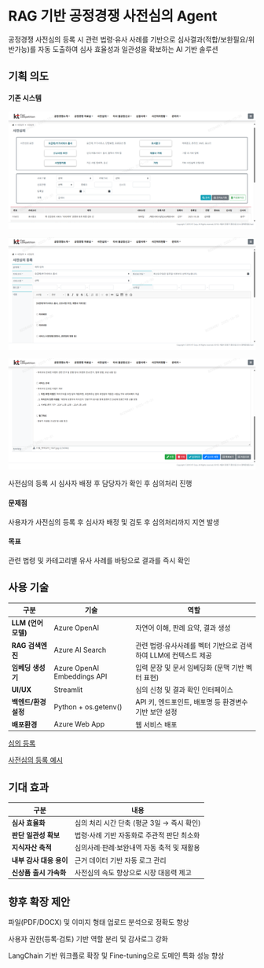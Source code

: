 # RAG 기반 공정경쟁 사전심의 Agent

공정경쟁 사전심의 등록 시 관련 법령·유사 사례를 기반으로 심사결과(적합/보완필요/위반가능)를 자동 도출하여 심사 효율성과 일관성을 확보하는 AI 기반 솔루션

## 기획 의도

#### 기존 시스템
![사전심의 목록 화면](./사전심의.png)

![사전심의 등록 화면](./등록.png)

![심사자 배정 및 심의처리](./심의처리.png)

사전심의 등록 시 심사자 배정 후 담당자가 확인 후 심의처리 진행

#### 문제점
사용자가 사전심의 등록 후 심사자 배정 및 검토 후 심의처리까지 지연 발생

#### 목표
관련 법령 및 카테고리별 유사 사례를 바탕으로 결과를 즉시 확인



## 사용 기술
| 구분              | 기술                                | 역할                   |
| --------------- | --------------------------------- | -------------------- |
| **LLM (언어모델)**         | Azure OpenAI              | 자연어 이해, 판례 요약, 결과 생성 |
| **RAG 검색엔진**  | Azure AI Search                   | 관련 법령·유사사례를 벡터 기반으로 검색하여 LLM에 컨텍스트 제공  |
| **임베딩 생성기**    | Azure OpenAI Embeddings API     | 입력 문장 및 문서 임베딩화 (문맥 기반 벡터 표현)            | text-embedding-3-small |
| **UI/UX**       | Streamlit                | 심의 신청 및 결과 확인 인터페이스  |
| **백엔드/환경설정**   | Python + os.getenv()            | API 키, 엔드포인트, 배포명 등 환경변수 기반 보안 설정 |
| **배포환경**  | Azure Web App                     | 웹 서비스 배포             |



[심의 등록](https://pro-song-webapp.azurewebsites.net/)

[사전심의 등록 예시](./fairEx.txt)



## 기대 효과
| 구분              | 내용                          |
| --------------- | --------------------------- |
| **심사 효율화**      | 심의 처리 시간 단축 (평균 3일 → 즉시 확인) |
| **판단 일관성 확보**   | 법령·사례 기반 자동화로 주관적 판단 최소화    |
| **지식자산 축적**     | 심의사례·판례·보완내역 자동 축적 및 재활용    |
| **내부 감사 대응 용이** | 근거 데이터 기반 자동 로그 관리          |
| **신상품 출시 가속화**  | 사전심의 속도 향상으로 시장 대응력 제고      |



## 향후 확장 제안

파일(PDF/DOCX) 및 이미지 형태 업로드 분석으로 정확도 향상

사용자 권한(등록·검토) 기반 역할 분리 및 감사로그 강화

LangChain 기반 워크플로 확장 및 Fine-tuning으로 도메인 특화 성능 향상
